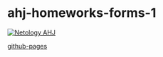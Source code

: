 # ahj-homeworks-forms-1

[![Netology AHJ](https://github.com/O-R-C/ahj-homeworks-forms-1/actions/workflows/web.yml/badge.svg)](https://github.com/O-R-C/ahj-homeworks-forms-1/actions/workflows/web.yml)

[github-pages](https://o-r-c.github.io/ahj-homeworks-forms-1/)
